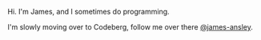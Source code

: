Hi. I'm James, and I sometimes do programming.

I'm slowly moving over to Codeberg, follow me over there [@james-ansley](https://codeberg.org/james-ansley).

